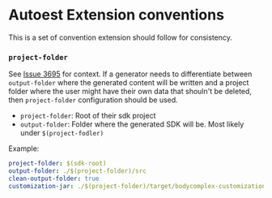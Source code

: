 # Autoest Extension conventions

This is a set of convention extension should follow for consistency.

### `project-folder`

See [Issue 3695](https://github.com/Azure/autorest/issues/3695) for context.
If a generator needs to differentiate between `output-folder` where the generated content will be written and a project folder where the user might have their own data that shouln't be deleted, then `project-folder` configuration should be used.

- `project-folder`: Root of their sdk project
- `output-folder`: Folder where the generated SDK will be. Most likely under `$(project-fodler)`

Example:

```yaml
project-folder: $(sdk-root)
output-folder: ./$(project-folder)/src
clean-output-folder: true
customization-jar: ./$(project-folder)/target/bodycomplex-customization-1.0.0-beta.1.jar
```
